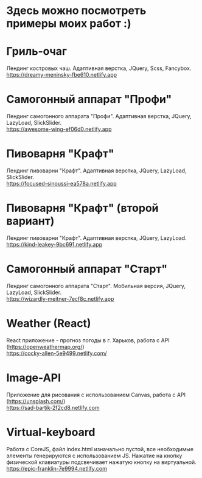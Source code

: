# Здесь можно посмотреть примеры моих работ :)  

# Гриль-очаг

Лендинг костровых чаш. Адаптивная верстка, JQuery, Scss, Fancybox.  
https://dreamy-meninsky-fbe610.netlify.app

# Самогонный аппарат "Профи"

Лендинг самогонного аппарата "Профи". Адаптивная верстка, JQuery, LazyLoad, SlickSlider.  
https://awesome-wing-ef06d0.netlify.app

# Пивоварня "Крафт"

Лендинг пивоварни "Крафт". Адаптивная верстка, JQuery, LazyLoad, SlickSlider.  
https://focused-sinoussi-ea578a.netlify.app  

# Пивоварня "Крафт" (второй вариант)

Лендинг пивоварни "Крафт". Адаптивная верстка, JQuery, LazyLoad.  
https://kind-leakey-9bc691.netlify.app

# Самогонный аппарат "Старт"

Лендинг самогонного аппарата "Старт". Мобильная версия, JQuery, LazyLoad, SlickSlider.  
https://wizardly-meitner-7ecf8c.netlify.app

# Weather (React)

React приложение - прогноз погоды в г. Харьков, работа с API (https://openweathermap.org/)  
https://cocky-allen-5e9499.netlify.com/

# Image-API 

Приложение для рисования с использованием Canvas, работа с API (https://unsplash.com/)  
https://sad-bartik-2f2cd8.netlify.com

# Virtual-keyboard

Работа с CoreJS, файл index.html изначально пустой, все необходимые элементы генерируются с использованием JS. Нажатие на кнопкy физической клавиатуры подсвечивает нажатую кнопку на виртуальной.  
https://epic-franklin-7e9994.netlify.com






